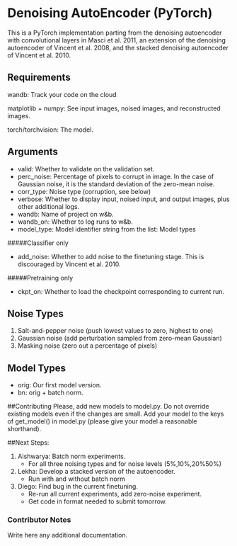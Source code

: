 # Denoising AutoEncoder (PyTorch)
This is a PyTorch implementation parting from the denoising autoencoder with convolutional layers in Masci et al. 2011, 
an extension of the denoising autoencoder of Vincent et al. 2008, and the stacked denoising autoencoder of Vincent et al. 2010.

## Requirements
wandb: Track your code on the cloud

matplotlib + numpy: See input images, noised images, and reconstructed images. 


torch/torchvision: The model.


## Arguments
- valid: Whether to validate on the validation set.
- perc_noise: Percentage of pixels to corrupt in image. In the case of Gaussian noise, it is the standard deviation of the zero-mean noise.
- corr_type: Noise type (corruption, see below)
- verbose: Whether to display input, noised input, and output images, plus other additional logs.
- wandb: Name of project on w&b.
- wandb_on: Whether to log runs to w&b.
- model_type: Model identifier string from the list: Model types

#####Classifier only
- add_noise: Whether to add noise to the finetuning stage. This is discouraged by Vincent et al. 2010.

#####Pretraining only
- ckpt_on: Whether to load the checkpoint corresponding to current run.


## Noise Types
1. Salt-and-pepper noise (push lowest values to zero, highest to one)
2. Gaussian noise (add perturbation sampled from zero-mean Gaussian)
3. Masking noise (zero out a percentage of pixels)

## Model Types
- orig: Our first model version.
- bn: orig + batch norm.

##Contributing
Please, add new models to model.py. Do not override existing models even if the changes are small. Add your model to the keys of get_model() in model.py (please give your model a reasonable shorthand).


##Next Steps:
1. Aishwarya: Batch norm experiments.
    - For all three noising types and for noise levels (5%,10%,20%50%)
2. Lekha: Develop a stacked version of the autoencoder.
    - Run with and without batch norm
3. Diego: Find bug in the current finetuning. 
    - Re-run all current experiments, add zero-noise experiment.
    - Get code in format needed to submit tomorrow.
    

### Contributor Notes
Write here any additional documentation.

